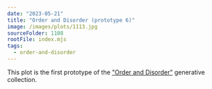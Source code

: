 ```yaml
---
date: "2023-05-21"
title: "Order and Disorder (prototype 6)"
image: /images/plots/1113.jpg
sourceFolder: 1108
rootFile: index.mjs
tags:
  - order-and-disorder
---
```


This plot is the first prototype of the ["Order and Disorder"](/plots/tags/order-and-disorder) generative collection.